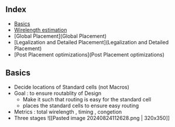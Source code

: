 ## Index
- [Basics](#Basics)
- [Wirelength estimation](wirelength_esimations)
- [Global Placement](Global Placement)
- [Legalization and Detailed Placement](Legalization and Detailed Placement)
- [Post Placement optimizations](Post Placement optimizations)
 ## Basics
 - Decide locations of Standard cells (not Macros)
 - Goal : to ensure routablity of Design
	 - Make it such that routing is easy for the standard cell
	 - places the standard cells to ensure easy routing 
- Metrics : total wirelength , timing , congetion
- Three stages 
		![[Pasted image 20240824112628.png | 320x350]]

